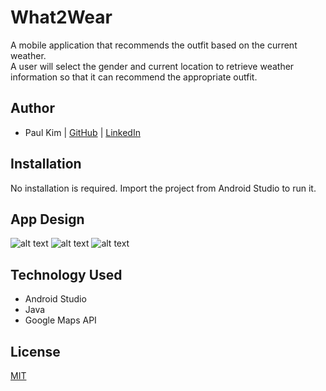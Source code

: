 # What2Wear

A mobile application that recommends the outfit based on the current weather. \
A user will select the gender and current location to retrieve weather information so that it can recommend the appropriate outfit.


## Author
- Paul Kim | [GitHub](https://github.com/paul923) | [LinkedIn](https://www.linkedin.com/in/paulgmkim/)

## Installation

No installation is required.
Import the project from Android Studio to run it.

## App Design

![alt text](https://github.com/paul923/what2wear/blob/master/asset/images/main.png)
![alt text](https://github.com/paul923/what2wear/blob/master/asset/images/phone.png)
![alt text](https://github.com/paul923/what2wear/blob/master/asset/images/solution.png)

## Technology Used
- Android Studio
- Java
- Google Maps API

## License
[MIT](https://choosealicense.com/licenses/mit/)

